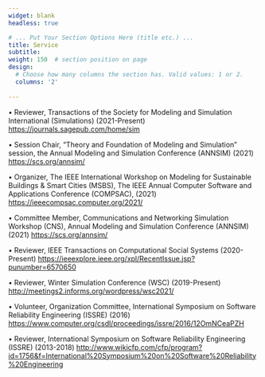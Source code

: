 ```yaml
---
widget: blank
headless: true

# ... Put Your Section Options Here (title etc.) ...
title: Service
subtitle:
weight: 150  # section position on page
design:
  # Choose how many columns the section has. Valid values: 1 or 2.
  columns: '2'
  
---
```

•	Reviewer, Transactions of the Society for Modeling and Simulation International (Simulations) (2021-Present)
https://journals.sagepub.com/home/sim

•	Session Chair, “Theory and Foundation of Modeling and Simulation” session, the Annual Modeling and Simulation Conference (ANNSIM) (2021)
https://scs.org/annsim/

•	Organizer, The IEEE International Workshop on Modeling for Sustainable Buildings & Smart Cities (MSBS), The IEEE Annual Computer Software and 	Applications Conference (COMPSAC), (2021)
https://ieeecompsac.computer.org/2021/

•	Committee Member, Communications and Networking Simulation Workshop (CNS), Annual Modeling and Simulation Conference (ANNSIM) (2021)
https://scs.org/annsim/

•	Reviewer, IEEE Transactions on Computational Social Systems (2020-Present)
https://ieeexplore.ieee.org/xpl/RecentIssue.jsp?punumber=6570650

•	Reviewer, Winter Simulation Conference (WSC) (2019-Present)
http://meetings2.informs.org/wordpress/wsc2021/

•	Volunteer, Organization Committee, International Symposium on Software Reliability Engineering (ISSRE) (2016)
https://www.computer.org/csdl/proceedings/issre/2016/12OmNCeaPZH

•	Reviewer, International Symposium on Software Reliability Engineering (ISSRE) (2013-2018)
http://www.wikicfp.com/cfp/program?id=1756&f=International%20Symposium%20on%20Software%20Reliability%20Engineering

